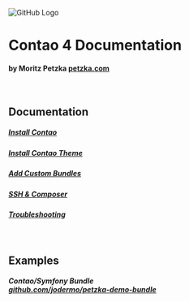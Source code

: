 ![GitHub Logo](./Images/contao_docs.png)

# Contao 4 Documentation
#### by Moritz Petzka [petzka.com](https://petzka.com) 

<br>

## Documentation

##### [Install Contao](./Docs/contao_installation/README.md)

##### [Install Contao Theme](./Docs/theme_installation/README.md)

##### [Add Custom Bundles](./Docs/bundle_installation/README.md)

##### [SSH & Composer](./Docs/ssh_composer/README.md)

##### [Troubleshooting](./Docs/troubleshooting/README.md)

<br>

## Examples

##### Contao/Symfony Bundle <br> [github.com/jodermo/petzka-demo-bundle](https://github.com/jodermo/petzka-demo-bundle)
